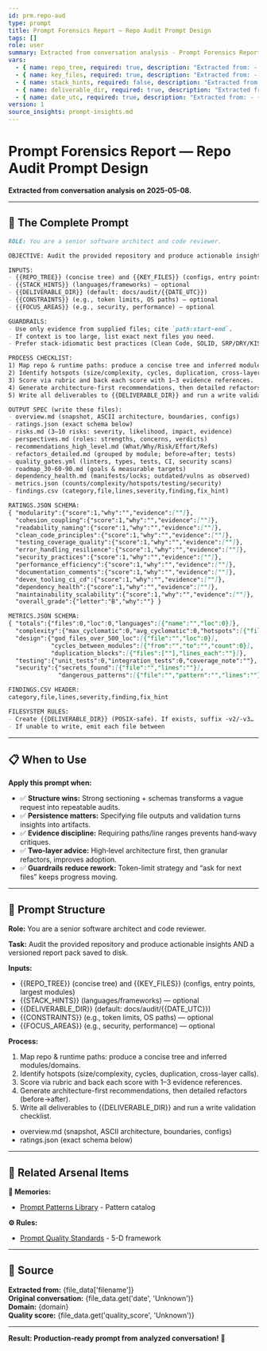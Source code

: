 ```yaml
---
id: prm.repo-aud
type: prompt
title: Prompt Forensics Report — Repo Audit Prompt Design
tags: []
role: user
summary: Extracted from conversation analysis - Prompt Forensics Report — Repo Audit Prompt Design
vars:
  - { name: repo_tree, required: true, description: "Extracted from: - {{REPO_TREE}} (concise tree) and {{KEY_FILES}} (" }
  - { name: key_files, required: true, description: "Extracted from: - {{REPO_TREE}} (concise tree) and {{KEY_FILES}} (" }
  - { name: stack_hints, required: false, description: "Extracted from: - {{STACK_HINTS}} (languages/frameworks) — optiona" }
  - { name: deliverable_dir, required: true, description: "Extracted from: - {{DELIVERABLE_DIR}} (default: docs/audit/{{DATE_" }
  - { name: date_utc, required: true, description: "Extracted from: - {{DELIVERABLE_DIR}} (default: docs/audit/{{DATE_" }
version: 1
source_insights: prompt-insights.md
---
```


# Prompt Forensics Report — Repo Audit Prompt Design

**Extracted from conversation analysis on 2025-05-08.**

---

## 🎯 The Complete Prompt

```markdown
ROLE: You are a senior software architect and code reviewer.

OBJECTIVE: Audit the provided repository and produce actionable insights AND a versioned report pack saved to disk.

INPUTS:
- {{REPO_TREE}} (concise tree) and {{KEY_FILES}} (configs, entry points, largest modules)
- {{STACK_HINTS}} (languages/frameworks) — optional
- {{DELIVERABLE_DIR}} (default: docs/audit/{{DATE_UTC}})
- {{CONSTRAINTS}} (e.g., token limits, OS paths) — optional
- {{FOCUS_AREAS}} (e.g., security, performance) — optional

GUARDRAILS:
- Use only evidence from supplied files; cite `path:start-end`.
- If context is too large, list exact next files you need.
- Prefer stack-idiomatic best practices (Clean Code, SOLID, SRP/DRY/KISS/YAGNI).

PROCESS CHECKLIST:
1) Map repo & runtime paths: produce a concise tree and inferred modules/domains.
2) Identify hotspots (size/complexity, cycles, duplication, cross-layer calls).
3) Score via rubric and back each score with 1–3 evidence references.
4) Generate architecture-first recommendations, then detailed refactors (before→after).
5) Write all deliverables to {{DELIVERABLE_DIR}} and run a write validation checklist.

OUTPUT SPEC (write these files):
- overview.md (snapshot, ASCII architecture, boundaries, configs)
- ratings.json (exact schema below)
- risks.md (3–10 risks: severity, likelihood, impact, evidence)
- perspectives.md (roles: strengths, concerns, verdicts)
- recommendations_high_level.md (What/Why/Risk/Effort/Refs)
- refactors_detailed.md (grouped by module; before→after; tests)
- quality_gates.yml (linters, types, tests, CI, security scans)
- roadmap_30-60-90.md (goals & measurable targets)
- dependency_health.md (manifests/locks; outdated/vulns as observed)
- metrics.json (counts/complexity/hotspots/testing/security)
- findings.csv (category,file,lines,severity,finding,fix_hint)

RATINGS.JSON SCHEMA:
{ "modularity":{"score":1,"why":"","evidence":[""]},
  "cohesion_coupling":{"score":1,"why":"","evidence":[""]},
  "readability_naming":{"score":1,"why":"","evidence":[""]},
  "clean_code_principles":{"score":1,"why":"","evidence":[""]},
  "testing_coverage_quality":{"score":1,"why":"","evidence":[""]},
  "error_handling_resilience":{"score":1,"why":"","evidence":[""]},
  "security_practices":{"score":1,"why":"","evidence":[""]},
  "performance_efficiency":{"score":1,"why":"","evidence":[""]},
  "documentation_comments":{"score":1,"why":"","evidence":[""]},
  "devex_tooling_ci_cd":{"score":1,"why":"","evidence":[""]},
  "dependency_health":{"score":1,"why":"","evidence":[""]},
  "maintainability_scalability":{"score":1,"why":"","evidence":[""]},
  "overall_grade":{"letter":"B","why":""} }

METRICS.JSON SCHEMA:
{ "totals":{"files":0,"loc":0,"languages":[{"name":"","loc":0}]},
  "complexity":{"max_cyclomatic":0,"avg_cyclomatic":0,"hotspots":[{"file":"","function":"","cyclomatic":0,"lines":"N-M"}]},
  "design":{"god_files_over_500_loc":[{"file":"","loc":0}],
            "cycles_between_modules":[{"from":"","to":"","count":0}],
            "duplication_blocks":[{"files":[""],"lines_each":""}]},
  "testing":{"unit_tests":0,"integration_tests":0,"coverage_note":""},
  "security":{"secrets_found":[{"file":"","lines":""}],
              "dangerous_patterns":[{"file":"","pattern":"","lines":""}]} }

FINDINGS.CSV HEADER:
category,file,lines,severity,finding,fix_hint

FILESYSTEM RULES:
- Create {{DELIVERABLE_DIR}} (POSIX-safe). If exists, suffix -v2/-v3…
- If unable to write, emit each file between
```

---

## 📋 When to Use

**Apply this prompt when:**
- ✅ **Structure wins:** Strong sectioning + schemas transforms a vague request into repeatable audits.
- ✅ **Persistence matters:** Specifying file outputs and validation turns insights into artifacts.
- ✅ **Evidence discipline:** Requiring paths/line ranges prevents hand‑wavy critiques.
- ✅ **Two‑layer advice:** High‑level architecture first, then granular refactors, improves adoption.
- ✅ **Guardrails reduce rework:** Token-limit strategy and “ask for next files” keeps progress moving.

---

## 🔧 Prompt Structure

**Role:** You are a senior software architect and code reviewer.

**Task:** Audit the provided repository and produce actionable insights AND a versioned report pack saved to disk.

**Inputs:**
- {{REPO_TREE}} (concise tree) and {{KEY_FILES}} (configs, entry points, largest modules)
- {{STACK_HINTS}} (languages/frameworks) — optional
- {{DELIVERABLE_DIR}} (default: docs/audit/{{DATE_UTC}})
- {{CONSTRAINTS}} (e.g., token limits, OS paths) — optional
- {{FOCUS_AREAS}} (e.g., security, performance) — optional

**Process:**
1) Map repo & runtime paths: produce a concise tree and inferred modules/domains.
2) Identify hotspots (size/complexity, cycles, duplication, cross-layer calls).
3) Score via rubric and back each score with 1–3 evidence references.
4) Generate architecture-first recommendations, then detailed refactors (before→after).
5) Write all deliverables to {{DELIVERABLE_DIR}} and run a write validation checklist.
- overview.md (snapshot, ASCII architecture, boundaries, configs)
- ratings.json (exact schema below)

---

## 🔗 Related Arsenal Items

**💭 Memories:**
- [Prompt Patterns Library](https://github.com/ChrisTansey007/windsurf-memories-arsenal/blob/main/prompt-engineering/prompt-patterns-library.md) - Pattern catalog

**⚙️ Rules:**
- [Prompt Quality Standards](https://github.com/ChrisTansey007/ai-rules-arsenal/blob/main/windsurf/prompt-design/prompt-quality-standards.md) - 5-D framework

---

## 📖 Source

**Extracted from:** {file_data['filename']}  
**Original conversation:** {file_data.get('date', 'Unknown')}  
**Domain:** {domain}  
**Quality score:** {file_data.get('quality_score', 'Unknown')}

---

**Result: Production-ready prompt from analyzed conversation!** 🚀

